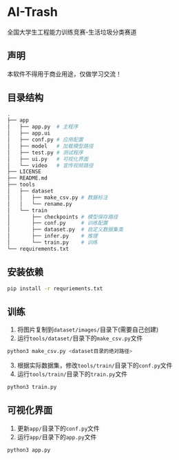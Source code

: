 <!--
 * @Copyright: © 2021, BeingGod. All rights reserved.
 * @Author: BeingGod
 * @Date: 2021-02-28 21:25:10
 * @LastEditors: BeingGod
 * @LastEditTime: 2021-07-05 13:28:54
 * @Description: 说明文档
-->

# AI-Trash
全国大学生工程能力训练竞赛-生活垃圾分类赛道


## 声明

本软件不得用于商业用途，仅做学习交流！



## 目录结构

```bash
.
├── app
│   ├── app.py  # 主程序
│   ├── app.ui  
│   ├── conf.py # 应用配置
│   ├── model   # 加载模型路径
│   ├── test.py # 测试程序
│   ├── ui.py   # 可视化界面
│   └── video   # 宣传视频路径
├── LICENSE
├── README.md
├── tools
│   ├── dataset
│   │   ├── make_csv.py # 数据标注
│   │   └── rename.py
│   └── train
│       ├── checkpoints # 模型保存路径
│       ├── conf.py     # 训练配置
│       ├── dataset.py  # 自定义数据集类
│       ├── infer.py    # 推理
│       └── train.py    # 训练
└── requirements.txt
```



## 安装依赖

```bash
pip install -r requriements.txt
```



## 训练

1. 将图片复制到`dataset/images/`目录下(需要自己创建)
2. 运行`tools/dataset/`目录下的`make_csv.py`文件

```bash
python3 make_csv.py <dataset目录的绝对路径>
```

3. 根据实际数据集，修改`tools/train/`目录下的`conf.py`文件
4. 运行`tools/train/`目录下的`train.py`文件

```bash
python3 train.py
```



## 可视化界面

1. 更新`app/`目录下的`conf.py`文件
2. 运行`app/`目录下的`app.py`文件

```bash
python3 app.py
```
